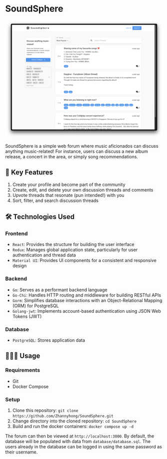 # SoundSphere
![landing_page.jpeg](docs/img/screenshot.png)

SoundSphere is a simple web forum where music aficionados can discuss anything music-related! For
instance, users can discuss a new album release, a concert in the area, or
simply song recommendations.

## 🌟 Key Features

1. Create your profile and become part of the community
2. Create, edit, and delete your own discussion threads and comments
3. Upvote threads that resonate (pun intended!) with you
4. Sort, filter, and search discussion threads

## 🛠️ Technologies Used

### Frontend
- `React`: Provides the structure for building the user interface
- `Redux`: Manages global application state, particularly for user authentication and thread data
- `Material UI`: Provides UI components for a consistent and responsive design

### Backend
- `Go`: Serves as a performant backend language 
- `Go-Chi`: Handles HTTP routing and middleware for building RESTful APIs
- `Gorm`: Simplifies database interactions with an Object-Relational Mapping (ORM) for PostgreSQL
- `Golang-jwt`: Implements account-based authentication using JSON Web Tokens (JWT)

### Database
- `PostgreSQL`: Stores application data

## 🧑🏽‍💻 Usage

### Requirements
- Git 
- Docker Compose

### Setup
1. Clone this repository:
```git clone https://github.com/Zhannyhong/SoundSphere.git```
2. Change directory into the cloned repository:
```cd SoundSphere```
3. Build and run the docker containers: 
```docker compose up -d```

The forum can then be viewed at `http://localhost:3000`. By default, the database will be populated with data from 
`database/database.sql`. The users already in the database can be logged in using the same password as their username.